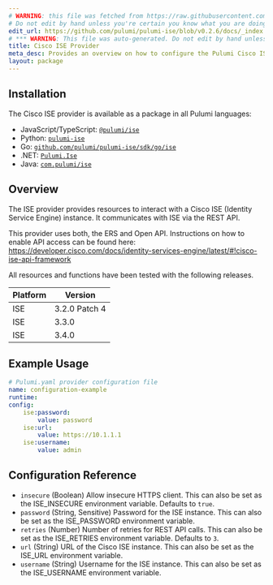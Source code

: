 ```yaml
---
# WARNING: this file was fetched from https://raw.githubusercontent.com/pulumi/pulumi-ise/v0.2.6/docs/_index.md
# Do not edit by hand unless you're certain you know what you are doing!
edit_url: https://github.com/pulumi/pulumi-ise/blob/v0.2.6/docs/_index.md
# *** WARNING: This file was auto-generated. Do not edit by hand unless you're certain you know what you are doing! ***
title: Cisco ISE Provider
meta_desc: Provides an overview on how to configure the Pulumi Cisco ISE provider.
layout: package
---
```


## Installation

The Cisco ISE provider is available as a package in all Pulumi languages:

* JavaScript/TypeScript: [`@pulumi/ise`](https://www.npmjs.com/package/@pulumi/ise)
* Python: [`pulumi-ise`](https://pypi.org/project/pulumi-ise/)
* Go: [`github.com/pulumi/pulumi-ise/sdk/go/ise`](https://github.com/pulumi/pulumi-ise)
* .NET: [`Pulumi.Ise`](https://www.nuget.org/packages/Pulumi.Ise)
* Java: [`com.pulumi/ise`](https://central.sonatype.com/artifact/com.pulumi/ise)

## Overview

The ISE provider provides resources to interact with a Cisco ISE (Identity Service Engine) instance. It communicates with ISE via the REST API.

This provider uses both, the ERS and Open API. Instructions on how to enable API access can be found here: <https://developer.cisco.com/docs/identity-services-engine/latest/#!cisco-ise-api-framework>

All resources and functions have been tested with the following releases.

| Platform |    Version    |
|----------|---------------|
| ISE      | 3.2.0 Patch 4 |
| ISE      | 3.3.0         |
| ISE      | 3.4.0         |
## Example Usage

```yaml
# Pulumi.yaml provider configuration file
name: configuration-example
runtime:
config:
    ise:password:
        value: password
    ise:url:
        value: https://10.1.1.1
    ise:username:
        value: admin

```
## Configuration Reference

- `insecure` (Boolean) Allow insecure HTTPS client. This can also be set as the ISE_INSECURE environment variable. Defaults to `true`.
- `password` (String, Sensitive) Password for the ISE instance. This can also be set as the ISE_PASSWORD environment variable.
- `retries` (Number) Number of retries for REST API calls. This can also be set as the ISE_RETRIES environment variable. Defaults to `3`.
- `url` (String) URL of the Cisco ISE instance. This can also be set as the ISE_URL environment variable.
- `username` (String) Username for the ISE instance. This can also be set as the ISE_USERNAME environment variable.
